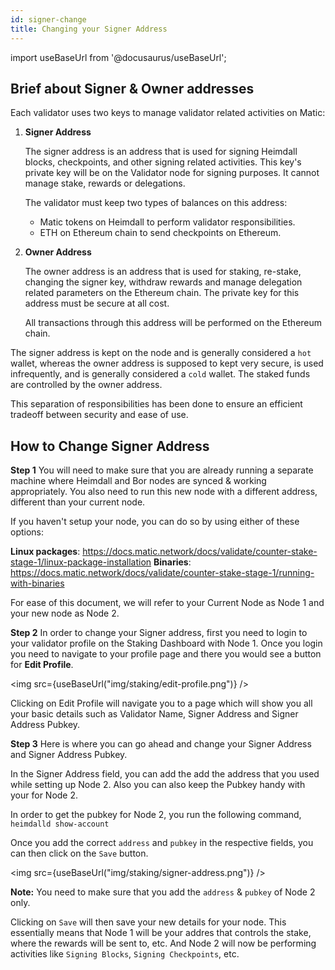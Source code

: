 ```yaml
---
id: signer-change
title: Changing your Signer Address
---
```

import useBaseUrl from '@docusaurus/useBaseUrl';

## Brief about Signer & Owner addresses

Each validator uses two keys to manage validator related activities on Matic:

1. **Signer Address**

    The signer address is an address that is used for signing Heimdall blocks, checkpoints, and other signing related activities. This key's private key will be on the Validator node for signing purposes. It cannot manage stake, rewards or delegations.

    The validator must keep two types of balances on this address:

    - Matic tokens on Heimdall to perform validator responsibilities.
    - ETH on Ethereum chain to send checkpoints on Ethereum.


2. **Owner Address**

    The owner address is an address that is used for staking, re-stake, changing the signer key, withdraw rewards and manage delegation related parameters on the Ethereum chain. The private key for this address must be secure at all cost.

    All transactions through this address will be performed on the Ethereum chain.

The signer address is kept on the node and is generally considered a `hot` wallet, whereas the owner address is supposed to kept very secure, is used infrequently, and is generally considered a `cold` wallet. The staked funds are controlled by the owner address. 

This separation of responsibilities has been done to ensure an efficient tradeoff between security and ease of use.

## How to Change Signer Address

**Step 1** 
You will need to make sure that you are already running a separate machine where Heimdall and Bor nodes are synced & working appropriately. You also need to run this new node with a different address, different than your current node.

If you haven't setup your node, you can do so by using either of these options:

**Linux packages**: https://docs.matic.network/docs/validate/counter-stake-stage-1/linux-package-installation
**Binaries**: https://docs.matic.network/docs/validate/counter-stake-stage-1/running-with-binaries

For ease of this document, we will refer to your Current Node as Node 1 and your new node as Node 2.

**Step 2**
In order to change your Signer address, first you need to login to your validator profile on the Staking Dashboard with Node 1. Once you login you need to navigate to your profile page and there you would see a button for **Edit Profile**.

<img src={useBaseUrl("img/staking/edit-profile.png")} />

Clicking on Edit Profile will navigate you to a page which will show you all your basic details such as Validator Name, Signer Address and Signer Address Pubkey.

**Step 3**
Here is where you can go ahead and change your Signer Address and Signer Address Pubkey.

In the Signer Address field, you can add the add the address that you used while setting up Node 2. Also you can also keep the Pubkey handy with your for Node 2.

In order to get the pubkey for Node 2, you run the following command, `heimdalld show-account`

Once you add the correct `address` and `pubkey` in the respective fields, you can then click on the `Save` button.

<img src={useBaseUrl("img/staking/signer-address.png")} />

**Note:** You need to make sure that you add the `address` & `pubkey` of Node 2 only.

Clicking on `Save` will then save your new details for your node. This essentially means that Node 1 will be your addres that controls the stake, where the rewards will be sent to, etc. And Node 2 will now be performing activities like `Signing Blocks`, `Signing Checkpoints`, etc.

